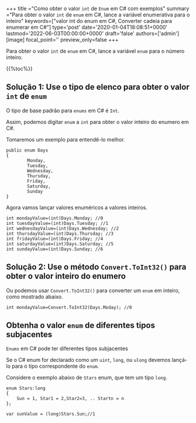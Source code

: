 +++
title   ="Como obter o valor `int` de `Enum` em C# com exemplos"
summary ="Para obter o valor `int` de `enum` em C#, lance a variável enumerativa para o inteiro"
keywords=["valor int do enum em C#, Converter cadeia para enumerar em C#"]
type='post'
date='2020-01-04T18:08:51+0000'
lastmod='2022-06-03T00:00:00+0000'
draft='false'
authors=['admin']
[image]
focal_point=''
preview_only=false
+++

Para obter o valor `int` de `enum` em C#, lance a variável `enum` para o número inteiro.

{{%toc%}}

## Solução 1: Use o tipo de elenco para obter o valor `int` de `enum`

O tipo de base padrão para `enums` em C# é `Int`.

Assim, podemos digitar `enum` a `int` para obter o valor inteiro do enumero em C#.

Tomaremos um exemplo para entendê-lo melhor.

```
public enum Days
{
        Monday,  
        Tuesday,  
        Wednesday,  
        Thursday,  
        Friday,  
        Saturday,  
        Sunday
}
```

Agora vamos lançar valores enuméricos a valores inteiros.

```
int mondayValue=(int)Days.Monday; //0
int tuesdayValue=(int)Days.Tuesday; //1
int wednesdayValue=(int)Days.Wednesday; //2
int thursdayValue=(int)Days.Thursday; //3
int fridayValue=(int)Days.Friday; //4
int saturdayValue=(int)Days.Saturday; //5
int sundayValue=(int)Days.Sunday; //6
```

## Solução 2: Use o método `Convert.ToInt32()` para obter o valor inteiro do enumero

Ou podemos usar `Convert.ToInt32()` para converter um `enum` em inteiro, como mostrado abaixo.

```
int mondayValue=Convert.ToInt32(Days.Moday); //0

```

## Obtenha o valor `enum` de diferentes tipos subjacentes

`Enums` em C# pode ter diferentes tipos subjacentes 

Se o C# enum for declarado como um `uint`, `long`, ou `ulong` devemos lançá-lo para o tipo correspondente do `enum`.

Considere o exemplo abaixo de `Stars` enum, que tem um tipo `long`.

```
enum Stars:long 
{
    Sun = 1, Star1 = 2,Star2=3, .. Startn = n
};

var sunValue = (long)Stars.Sun;//1
```